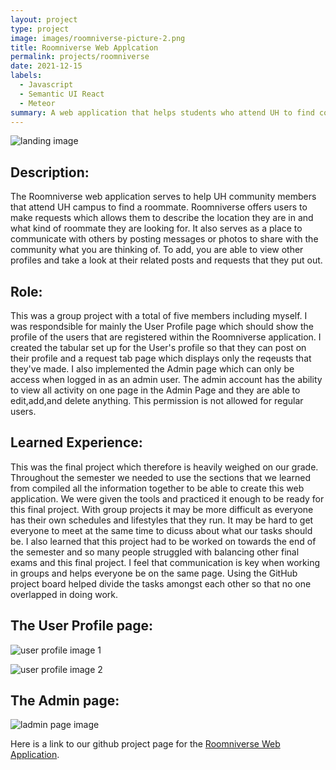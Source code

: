 ```yaml
---
layout: project
type: project
image: images/roomniverse-picture-2.png
title: Roomniverse Web Applcation
permalink: projects/roomniverse
date: 2021-12-15
labels:
  - Javascript
  - Semantic UI React
  - Meteor
summary: A web application that helps students who attend UH to find compatible roommates. 
---
```


![landing image](https://tbui00.github.io/images/roomniverse-landing-page.jpeg)

## Description:
The Roomniverse web application serves to help UH community members that attend UH campus to find a roommate. Roomniverse offers users to make requests
which allows them to describe the location they are in and what kind of roommate they are looking for. It also serves as a place to communicate with
others by posting messages or photos to share with the community what you are thinking of. To add, you are able to view other profiles and take a look 
at their related posts and requests that they put out. 

## Role:
This was a group project with a total of five members including myself. I was respondsible for mainly the User Profile page which should show the profile
of the users that are registered within the Roomniverse application. I created the tabular set up for the User's profile so that they can post on their
profile and a request tab page which displays only the reqeusts that they've made. I also implemented the Admin page which can only be access when logged in
as an admin user. The admin account has the ability to view all activity on one page in the Admin Page and they are able to edit,add,and delete anything. 
This permission is not allowed for regular users. 

## Learned Experience:
This was the final project which therefore is heavily weighed on our grade. Throughout the semester we needed to use the sections that we learned from 
compiled all the information together to be able to create this web application. We were given the tools and practiced it enough to be ready for this 
final project. With group projects it may be more difficult as everyone has their own schedules and lifestyles that they run. It may be hard to get
everyone to meet at the same time to dicuss about what our tasks should be. I also learned that this project had to be worked on towards the end of the 
semester and so many people struggled with balancing other final exams and this final project. I feel that communication is key when working in groups
and helps everyone be on the same page. Using the GitHub project board helped divide the tasks amongst each other so that no one overlapped in doing
work. 

## The User Profile page:

![user profile image 1](https://tbui00.github.io/images/roomniverse-user-profile.jpeg)

![user profile image 2](https://tbui00.github.io/images/roomniverse-user-profile-2.jpeg)


## The Admin page:
![ladmin page image](https://tbui00.github.io/images/roomniverse-admin-page.jpeg)


Here is a link to our github project page for the [Roomniverse Web Application](https://roomniverse.github.io/).

&nbsp;
&nbsp;
